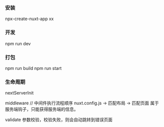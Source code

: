 ### 安装
npx-create-nuxt-app xx

### 开发
npm run dev

### 打包
npm run build
npm run start

### 生命周期
nextServerInit

middleware
// 中间件执行流程顺序
nuxt.config.js -> 匹配布局 -> 匹配页面
属于服务端钩子，只能获得服务端的信息。

validate
参数校验，校验失败，则会自动跳转到错误页面

